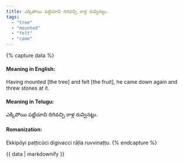 ```yaml
---
title: ఎక్కిపోయి పట్టిచూచి దిగివచ్చి రాళ్ల రువ్వినట్టు.
tags:
  - "tree"
  - "mounted"
  - "felt"
  - "came"
---
```


{% capture data %}
#### Meaning in English:
Having mounted [the tree] and felt [the fruit], he came down again and threw stones at it.

#### Meaning in Telugu:
ఎక్కిపోయి పట్టిచూచి దిగివచ్చి రాళ్ల రువ్వినట్టు.

#### Romanization:
Ekkipōyi paṭṭicūci digivacci rāḷla ruvvinaṭṭu.
{% endcapture %}

{{ data | markdownify }}

